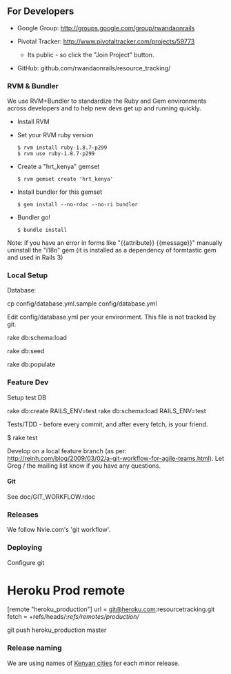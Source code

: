 ## For Developers

* Google Group: http://groups.google.com/group/rwandaonrails

* Pivotal Tracker: http://www.pivotaltracker.com/projects/59773

  * Its public - so click the "Join Project" button.

* GitHub: github.com/rwandaonrails/resource_tracking/

### RVM & Bundler

We use RVM+Bundler to standardize the Ruby and Gem environments across developers and to help new devs get up and running quickly.

  * Install RVM

  * Set your RVM ruby version

        $ rvm install ruby-1.8.7-p299
        $ rvm use ruby-1.8.7-p299

  * Create a "hrt_kenya" gemset

        $ rvm gemset create 'hrt_kenya'

  * Install bundler for this gemset

        $ gem install --no-rdoc --no-ri bundler

  * Bundler go!

        $ bundle install

Note: if you have an error in forms like "{{attribute}} {{message}}" manually uninstall the "i18n" gem (it is installed as a dependency of formtastic gem and used in Rails 3)


### Local Setup

Database:

  cp config/database.yml.sample config/database.yml

Edit config/database.yml per your environment.  This file is not tracked by git.

  rake db:schema:load

  rake db:seed

  rake db:populate


### Feature Dev

Setup test DB

  rake db:create RAILS_ENV=test
  rake db:schema:load RAILS_ENV=test

Tests/TDD - before every commit, and after every fetch, is your friend.

  $ rake test

Develop on a local feature branch (as per: http://reinh.com/blog/2009/03/02/a-git-workflow-for-agile-teams.html). Let Greg / the mailing list know if you have any questions.

#### Git

See doc/GIT_WORKFLOW.rdoc

### Releases

We follow Nvie.com's 'git workflow'.

### Deploying

Configure git

  # Heroku Prod remote
  [remote "heroku_production"]
    url = git@heroku.com:resourcetracking.git
    fetch = +refs/heads/*:refs/remotes/production/*

git push heroku_production master
    

### Release naming

We are using names of [Kenyan cities](http://en.wikipedia.org/wiki/List_of_cities_in_Kenya) for each minor release.
